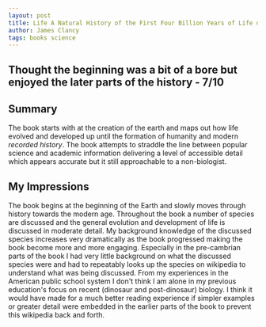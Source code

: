```yaml
---
layout: post
title: Life A Natural History of the First Four Billion Years of Life on Earth by Richard Fortey
author: James Clancy
tags: books science
---
```


## Thought the beginning was a bit of a bore but enjoyed the later parts of the history - 7/10


## Summary

The book starts with at the creation of the earth and maps out how life evolved and developed up until the formation of humanity and modern *recorded history*. The book attempts to straddle the line between popular science and academic information delivering a level of accessible detail which appears accurate but it still approachable to a non-biologist.

## My Impressions

The book begins at the beginning of the Earth and slowly moves through history towards the modern age. Throughout the book a number of species are discussed and the general evolution and development of life is discussed in moderate detail. My background knowledge of the discussed species increases very dramatically as the book progressed making the book become more and more engaging. Especially in the pre-cambrian parts of the book I had very little background on what the discussed species were and had to repeatably looks up the species on wikipedia to understand what was being discussed. From my experiences in the American public school system I don't think I am alone in my previous education's focus on recent (dinosaur and post-dinosaur) biology. I think it would have made for a much better reading experience if simpler examples or greater detail were embedded in the earlier parts of the book to prevent this wikipedia back and forth. 